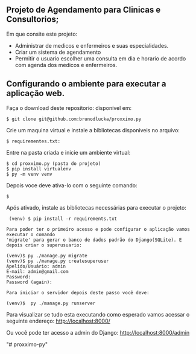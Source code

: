 ## Projeto de Agendamento para Clinicas e Consultorios;

Em que consite este projeto:
- Administrar de medicos e enfermeiros e suas especialidades.
- Criar um sistema de agendamento
- Permitir o usuario escolher uma consulta em dia e horario de acordo com agenda dos medicos e enfermeiros.
## Configurando o ambiente para executar a aplicação web.
Faça o download deste repositorio: disponível em:
```
$ git clone git@github.com:brunodlucka/proxximo.py
```

Crie um maquina virtual e instale a bibliotecas disponiveis no 
arquivo:
```
$ requirementes.txt:
```
Entre na pasta criada e inicie um ambiente virtual:
```
$ cd proxximo.py (pasta do projeto)
$ pip install virtualenv
$ py -m venv venv
```
Depois voce deve ativa-lo com o seguinte comando:
```
$
```
Após ativado, instale as bibliotecas necessárias para executar o projeto:
```
 (venv) $ pip install -r requirements.txt
```
```
Para poder ter o primeiro acesso e pode configurar o aplicação vamos executar o comando 
'migrate' para gerar o banco de dados padrão do Django(SQLite). E depois criar o superusuario:
```
```
(venv)$ py ./manage.py migrate
(venv)$ py ./manage.py createsuperuser
Apelido/Usuário: admin
E-mail: admin@gmail.com
Password: 
Password (again):
```
```
Para iniciar o servidor depois deste passo você deve:
```
```
(venv)$  py ./manage.py runserver
```


Para visualizar se tudo esta executando como esperado vamos acessar o seguinte endereço:
[http://localhost:8000/](http://localhost:8000/)

Ou você pode ter acesso a admin do Django:
[http://localhost:8000/admin](http://localhost:8000/admin)

"# proxximo-py" 
